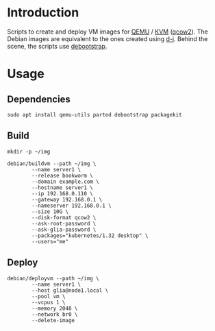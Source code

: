 # Introduction
Scripts to create and deploy VM images for [QEMU](https://www.qemu.org/) / [KVM](https://linux-kvm.org/page/Main_Page) ([qcow2](https://en.wikipedia.org/wiki/Qcow)).
The Debian images are equivalent to the ones created using [d-i](https://d-i.debian.org/doc/internals/). Behind the scene, the scripts use [debootstrap](https://wiki.debian.org/Debootstrap).

# Usage
## Dependencies

```
sudo apt install qemu-utils parted debootstrap packagekit
```

## Build

```
mkdir -p ~/img
```

```
debian/buildvm --path ~/img \
        --name server1 \
        --release bookworm \
        --domain example.com \
        --hostname server1 \
        --ip 192.168.0.110 \
        --gateway 192.168.0.1 \
        --nameserver 192.168.0.1 \
        --size 10G \
        --disk-format qcow2 \
        --ask-root-password \
        --ask-glia-password \
        --packages="kubernetes/1.32 desktop" \
        --users="me"
```

## Deploy
```
debian/deployvm --path ~/img \
        --name server1 \
        --host glia@node1.local \
        --pool vm \
        --vcpus 1 \
        --memory 2048 \
        --network br0 \
        --delete-image
```